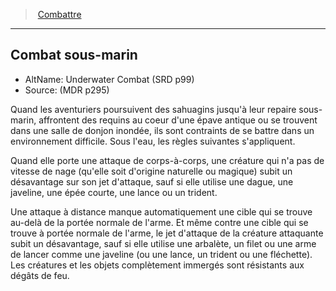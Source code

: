 ﻿---
!GenericItem
Id: combat_hd.md#combat-sous-marin
ParentLink: combat_hd.md#combattre
Name: Combat sous-marin
ParentName: Combattre
NameLevel: 2
AltName: Underwater Combat (SRD p99)
Source: (MDR p295)
Attributes: {}
---
> [Combattre](hd_combat.md)

---

## Combat sous-marin

- AltName: Underwater Combat (SRD p99)
- Source: (MDR p295)

Quand les aventuriers poursuivent des sahuagins jusqu'à leur repaire sous-marin, affrontent des requins au coeur d'une épave antique ou se trouvent dans une salle de donjon inondée, ils sont contraints de se battre dans un environnement difficile. Sous l'eau, les règles suivantes s'appliquent.

Quand elle porte une attaque de corps-à-corps, une créature qui n'a pas de vitesse de nage (qu'elle soit d'origine naturelle ou magique) subit un désavantage sur son jet d'attaque, sauf si elle utilise une dague, une javeline, une épée courte, une lance ou un trident.

Une attaque à distance manque automatiquement une cible qui se trouve au-delà de la portée normale de l'arme. Et même contre une cible qui se trouve à portée normale de l'arme, le jet d'attaque de la créature attaquante subit un désavantage, sauf si elle utilise une arbalète, un filet ou une arme de lancer comme une javeline (ou une lance, un trident ou une fléchette). Les créatures et les objets complètement immergés sont résistants aux dégâts de feu.

